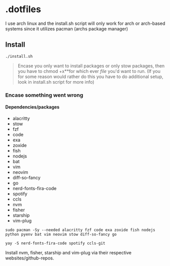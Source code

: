 

# .dotfiles


I use arch linux and the install.sh script will only work for arch or arch-based systems since it utilizes pacman (archs package manager)


## Install


```console
./install.sh
```

> Encase you only want to install packages or only stow packages, then you have to chmod +x*<file>*for which ever *file* you'd want to run. (If you for some reason would rather do this you have to do additional setup, look in install.sh script for more info)

### Encase something went wrong

#### Dependencies/packages
- alacritty
- stow
- fzf
- code
- exa
- zoxide
- fish
- nodejs
- bat
- vim
- neovim
- diff-so-fancy
- go
- nerd-fonts-fira-code
- spotify
- ccls
- nvm
- fisher
- starship
- vim-plug

```console
sudo pacman -Sy --needed alacritty fzf code exa zoxide fish nodejs python pyenv bat vim neovim stow diff-so-fancy go
```

```console
yay -S nerd-fonts-fira-code spotify ccls-git
```

Install nvm, fisher, starship and vim-plug via their respective websites/github-repos.
